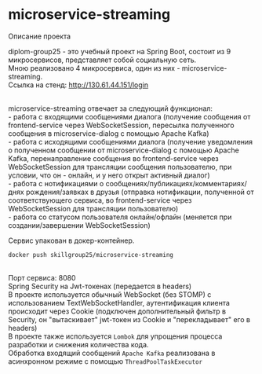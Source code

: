 # microservice-streaming
Описание проекта

diplom-group25 - это учебный проект на Spring Boot, состоит из 9 микросервисов, представляет собой социальную сеть.
<br> Мною реализовано 4 микросервиса, один из них - microservice-streaming.
<br> Ссылка на стенд: http://130.61.44.151/login

<br> microservice-streaming отвечает за следующий функционал:
<br> - работа с входящими сообщениями диалога (получение сообщения от frontend-service через WebSocketSession, пересылка полученного сообщения в microservice-dialog с помощью Apache Kafka)
<br> - работа с исходящими сообщениями диалога (получение уведомления о полученном сообщении от microservice-dialog с помощью Apache Kafka, перенаправление сообщения во frontend-service через WebSocketSession для трансляции сообщения пользователю, при условии, что он - онлайн, и у него открыт активный диалог)
<br> - работа с нотификациями о сообщениях/публикациях/комментариях/днях рождения/заявках в друзья (отправка нотификации, полученной от соответствующего сервиса, во frontend-service через WebSocketSession для трансляции пользователю)
<br> - работа со статусом пользователя онлайн/офлайн (меняется при создании/завершении WebSocketSession)

Сервис упакован в докер-контейнер.

```
docker push skillgroup25/microservice-streaming
```

<br>Порт сервиса: 8080
<br>Spring Security на Jwt-токенах (передается в headers)
<br>В проекте используется обычный WebSocket (без STOMP) с использованием TextWebSocketHandler, аутентификация клиента происходит через Cookie (подключен дополнительный фильтр в Security, он "вытаскивает" jwt-токен из Cookie и "перекладывает" его в headers)
<br>В проекте также используется `Lombok` для упрощения процесса разработки и снижения количества кода.
<br>Обработка входящий сообщений `Apache Kafka` реализована в асинхронном режиме с помощью `ThreadPoolTaskExecutor`
